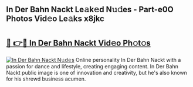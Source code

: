 ## In Der Bahn Nackt Le𝚊k𝚎d N𝚞𝚍es - Part-e0O Photos Vid𝚎o Le𝚊ks x8jkc

# <h2><a href="http://fbap8ok.evod.top/?m=In+Der+Bahn+Nackt">🔗 👉🔴 In Der Bahn Nackt Vid𝚎o Ph𝚘t𝚘s</a></h2>

[![In Der Bahn Nackt N𝚞d𝚎s](https://i.imgur.com/8V9OHl7.gif)](http://fbap8ok.evod.top/?m=In+Der+Bahn+Nackt)
Online personality In Der Bahn Nackt with a passion for dance and lifestyle, creating engaging content. In Der Bahn Nackt public image is one of innovation and creativity, but he's also known for his shrewd business acumen. 
